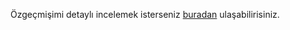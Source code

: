 Özgeçmişimi detaylı incelemek isterseniz [buradan](https://drive.google.com/file/d/14ql3oEtp_bWTU113fAJ64D84yvaFhG-z/view?usp=sharing) ulaşabilirisiniz.
